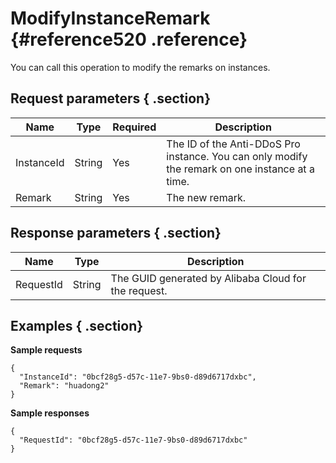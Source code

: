 # ModifyInstanceRemark {#reference520 .reference}

You can call this operation to modify the remarks on instances.

## Request parameters { .section}

|Name|Type|Required|Description|
|----|----|--------|-----------|
|InstanceId|String|Yes|The ID of the Anti-DDoS Pro instance. You can only modify the remark on one instance at a time.|
|Remark|String|Yes|The new remark.|

## Response parameters { .section}

|Name|Type|Description|
|----|----|-----------|
|RequestId|String|The GUID generated by Alibaba Cloud for the request.|

## Examples { .section}

**Sample requests**

```
{
  "InstanceId": "0bcf28g5-d57c-11e7-9bs0-d89d6717dxbc",
  "Remark": "huadong2"
}

```

**Sample responses**

```
{
  "RequestId": "0bcf28g5-d57c-11e7-9bs0-d89d6717dxbc"
}

```

